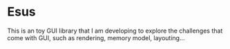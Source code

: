 # Esus

This is an toy GUI library that I am developing to explore the challenges that come with GUI, such as rendering, memory model, layouting...
